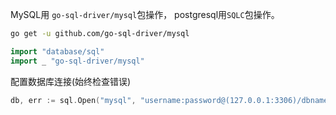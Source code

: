 MySQL用 `go-sql-driver/mysql`包操作，
postgresql用`SQLC`包操作。
```sh
go get -u github.com/go-sql-driver/mysql

```

```go
import "database/sql"
import _ "go-sql-driver/mysql"
```

配置数据库连接(始终检查错误)
```go
db, err := sql.Open("mysql", "username:password@(127.0.0.1:3306)/dbname?parseTime=true")
```
